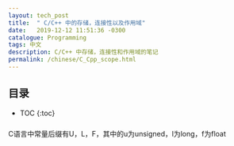 ```yaml
---
layout: tech_post
title:  " C/C++ 中的存储，连接性以及作用域"
date:   2019-12-12 11:51:36 -0300
catalogue: Programming
tags: 中文 
description: C/C++ 中存储，连接性和作用域的笔记
permalink: /chinese/C_Cpp_scope.html
---
```

## 目录
* TOC
{:toc}

###  

C语言中常量后缀有U，L，F，其中的u为unsigned，l为long，f为float
